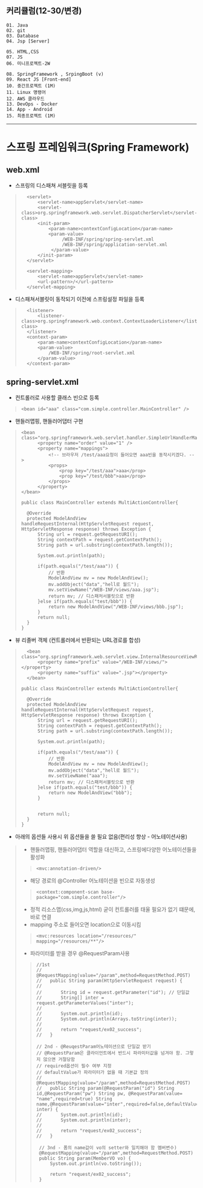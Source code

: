 ## 커리큘럼(12-30/변경)
```
01. Java
02. git
03. Database 
04. Jsp [Server]

05. HTML,CSS 
07. JS
06. 미니프로젝트-2W

08. SpringFramework , SrpingBoot (v)
09. React JS [Front-end]
10. 중간프로젝트 (1M)
11. Linux 명령어
12. AWS 클라우드
13. DevOps - Docker
14. App - Android
15. 최종프로젝트 (1M)
```
---

# 스프링 프레임워크(Spring Framework)
## web.xml
+ 스프링의 디스패쳐 서블릿을 등록
> ```
>	<servlet>
>		<servlet-name>appServlet</servlet-name>
>		<servlet-class>org.springframework.web.servlet.DispatcherServlet</servlet-class>
>		<init-param>
>			<param-name>contextConfigLocation</param-name>
>			<param-value>
>				 /WEB-INF/spring/spring-servlet.xml
>				 /WEB-INF/spring/application-servlet.xml
>			 </param-value>
>		</init-param>
>	</servlet>
>	
>	<servlet-mapping>
>		<servlet-name>appServlet</servlet-name>
>		<url-pattern>/</url-pattern>
>	</servlet-mapping>
> ```

+ 디스패쳐서블릿이 동작되기 이전에 스프링설정 파일을 등록
> ```
>	<listener>
>		<listener-class>org.springframework.web.context.ContextLoaderListener</listener-class>
>	</listener>
>	<context-param>
>		<param-name>contextConfigLocation</param-name>
>		<param-value>
>			/WEB-INF/spring/root-servlet.xml
>		</param-value>
>	</context-param>
> ```

## spring-servlet.xml
+ 컨트롤러로 사용할 클래스 빈으로 등록
> ``<bean id="aaa" class="com.simple.controller.MainController" />``

+ 핸들러맵핑, 핸들러어댑터 구현
> ```
> <bean class="org.springframework.web.servlet.handler.SimpleUrlHandlerMapping">
> 		<property name="order" value="1" />
> 		<property name="mappings">
> 			<!-- 브라우저 /test/aaa요청이 들어오면 aaa빈을 동작시키겠다. -->
> 			<props>
> 				<prop key="/test/aaa">aaa</prop>
> 				<prop key="/test/bbb">aaa</prop>
> 			</props>
> 		</property>
> </bean>
> ```
>
> ```
> public class MainController extends MultiActionController{
> 
> 	@Override
> 	protected ModelAndView handleRequestInternal(HttpServletRequest request, HttpServletResponse response) throws Exception {
> 		String url = request.getRequestURI();
> 		String contextPath = request.getContextPath();
> 		String path = url.substring(contextPath.length());
> 		
> 		System.out.println(path);
> 		
> 		if(path.equals("/test/aaa")) {
> 			// 반환
> 			ModelAndView mv = new ModelAndView();
> 			mv.addObject("data","hell로 월드");
> 			mv.setViewName("/WEB-INF/views/aaa.jsp");
> 			return mv; // 디스패처서블릿으로 반환
> 		}else if(path.equals("test/bbb")) {
> 			return new ModelAndView("/WEB-INF/views/bbb.jsp");
> 		}
> 		return null;
> 	}
> }
> ```

+ 뷰 리졸버 객체 (컨트롤러에서 반환되는 URL경로를 합성)
> ```
>   <bean class="org.springframework.web.servlet.view.InternalResourceViewResolver">
> 		<property name="prefix" value="/WEB-INF/views/"></property>
> 		<property name="suffix" value=".jsp"></property>
> 	</bean>
> ```
>
> ```
> public class MainController extends MultiActionController{
> 
> 	@Override
> 	protected ModelAndView handleRequestInternal(HttpServletRequest request, HttpServletResponse response) throws Exception {
> 		String url = request.getRequestURI();
> 		String contextPath = request.getContextPath();
> 		String path = url.substring(contextPath.length());
> 		
> 		System.out.println(path);
> 		
> 		if(path.equals("/test/aaa")) {
> 			// 반환
> 			ModelAndView mv = new ModelAndView();
> 			mv.addObject("data","hell로 월드");
> 			mv.setViewName("aaa");
> 			return mv; // 디스패처서블릿으로 반환
> 		}else if(path.equals("test/bbb")) {
> 			return new ModelAndView("bbb");
> 		}
> 		
> 		
> 		return null;
> 	}
> }
> ```

+ 아래의 옵션들 사용시 위 옵션들을 쓸 필요 없음(편리성 향상 - 어노테이션사용)
> + 핸들러맵핑, 핸들러어댑터 역할을 대신하고, 스프링에다양한 어노테이션들을 활성화
>> ``<mvc:annotation-driven/>``
>
> + 해당 경로의 @Controller 어노테이션을 빈으로 자동생성
>> ``<context:component-scan base-package="com.simple.controller"/> ``
>
> + 정적 리소스맵(css,img,js,html) 굳이 컨트롤러를 태울 필요가 없기 떄문에, 바로 연결
> + mapping 주소로 들어오면 location으로 이동시킴
>> ``<mvc:resources location="/resources/" mapping="/resources/**"/>``
>
> + 파라미터를 받을 경우 @RequestParam사용
>> ```
>> //1st
>> //	@RequestMapping(value="/param",method=RequestMethod.POST)
>> //	public String param(HttpServletRequest request) {
>> //		
>> //		String id = request.getParameter("id"); // 단일값
>> //		String[] inter = request.getParameterValues("inter");
>> //		
>> //		System.out.println(id);
>> //		System.out.println(Arrays.toString(inter));
>> //		
>> //		return "request/ex02_success";
>> //	}
>> 
>> // 2nd - @ReuqestParam어노테이션으로 단일값 받기
>> // @RequestParam은 클라이언트에서 반드시 파라미터값을 넘겨야 함. 그렇지 않으면 거절당함
>> // required옵션이 필수 여부 지정
>> // defaultValue가 파라미터가 없을 때 기본값 정의
>> //	@RequestMapping(value="/param",method=RequestMethod.POST)
>> //	public String param(@RequestParam("id") String id,@RequestParam("pw") String pw, @RequestParam(value= "name",required=true) String name,@RequestParam(value="inter",required=false,defaultValue="")List<String> inter) {
>> //		System.out.println(id);
>> //		System.out.println(inter);
>> //		
>> //		return "request/ex02_success";
>> //	}
>> 	
>> 	// 3nd - 폼의 name값이 vo의 setter와 일치해야 함 멤버변수)
>> 	@RequestMapping(value="/param",method=RequestMethod.POST)
>> 	public String param(MemberVO vo) {
>> 		System.out.println(vo.toString());
>> 		
>> 		return "request/ex02_success";
>> 	}
>> ```